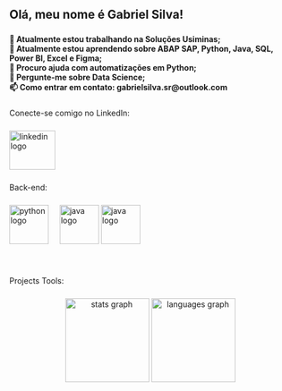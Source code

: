 <h2 align="left">Olá, meu nome é Gabriel Silva!</h2>

###

<h4 align="left">🔭 Atualmente estou trabalhando na Soluções Usiminas;<br>🌱 Atualmente estou aprendendo sobre ABAP SAP, Python, Java, SQL, Power BI, Excel e Figma;<br>🤔 Procuro ajuda com automatizações em Python;<br>💬 Pergunte-me sobre Data Science; <br>📫 Como entrar em contato: gabrielsilva.sr@outlook.com</h4>

###

<p align="left">Conecte-se comigo no LinkedIn:</p>

###

<div align="left">
  <a href="https://www.linkedin.com/in/gabriel-henrique-silva-ghs25/" target="_blank">
    <img src="https://raw.githubusercontent.com/maurodesouza/profile-readme-generator/master/src/assets/icons/social/linkedin/default.svg" width="82" height="70" alt="linkedin logo"  />
  </a>
</div>

###

<p align="left">Back-end:</p>

###

<div align="left">
  <img src="https://cdn.jsdelivr.net/gh/devicons/devicon/icons/python/python-original.svg" height="70" alt="python logo"  />
  <img width="12" />
  <img src="https://cdn.jsdelivr.net/gh/devicons/devicon/icons/java/java-original-wordmark.svg" height="70" alt="java logo"  />
  <img src="[[https://cdn.jsdelivr.net/gh/devicons/devicon/icons/java/java-original-wordmark.svg](https://www.google.com/url?sa=i&url=https%3A%2F%2Fwww.dio.me%2Farticles%2Fconheca-a-linguagem-de-programacao-abap&psig=AOvVaw2pCwtcmLoYDR3tCPMthoSi&ust=1711110080424000&source=images&cd=vfe&opi=89978449&ved=0CBAQjRxqFwoTCMC47PmrhYUDFQAAAAAdAAAAABAD)](https://www.google.com/url?sa=i&url=https%3A%2F%2Fwww.udemy.com%2Fcourse%2Fsap-abap-completo-en-espanol%2F&psig=AOvVaw2pCwtcmLoYDR3tCPMthoSi&ust=1711110080424000&source=images&cd=vfe&opi=89978449&ved=0CBAQjRxqFwoTCMC47PmrhYUDFQAAAAAdAAAAABAP)" height="70" alt="java logo"  />

</div>

###

<br>

<p align="left">Projects Tools:</p>



###

<div align="center">
  <img src="https://github-readme-stats.vercel.app/api?username=ghsilva25&hide_title=false&hide_rank=false&show_icons=true&include_all_commits=true&count_private=true&disable_animations=false&theme=dracula&locale=en&hide_border=false&order=1" height="150" alt="stats graph"  />
  <img src="https://github-readme-stats.vercel.app/api/top-langs?username=ghsilva25&locale=en&hide_title=false&layout=compact&card_width=320&langs_count=5&theme=dracula&hide_border=false&order=2" height="150" alt="languages graph"  />
</div>

###
